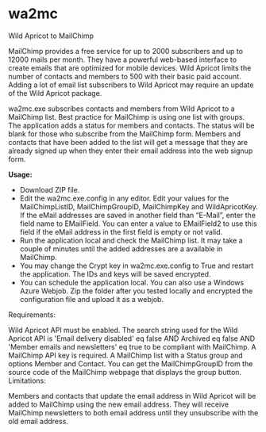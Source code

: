 wa2mc
=====

Wild Apricot to MailChimp

MailChimp provides a free service for up to 2000 subscribers and up to 12000 mails per month. They have a powerful web-based interface to create emails that are optimized for mobile devices. Wild Apricot limits the number of contacts and members to 500 with their basic paid account. Adding a lot of email list subscribers to Wild Apricot may require an update of the Wild Apricot package.

wa2mc.exe subscribes contacts and members from Wild Apricot to a MailChimp list. Best practice for MailChimp is using one list with groups. The application adds a status for members and contacts. The status will be blank for those who subscribe from the MailChimp form. Members and contacts that have been added to the list will get a message that they are already signed up when they enter their email address into the web signup form.

**Usage:**

* Download ZIP file.
* Edit  the wa2mc.exe.config in any editor. Edit your values for the MailChimpListID, MailChimpGroupID, MailChimpKey and WildApricotKey. If the eMail addresses are saved in another field than “E-Mail”, enter the field name to EMailField. You can enter a value to EMailField2 to use this field if the eMail address in the first field is empty or not valid.
* Run the application local and check the MailChimp list. It may take a couple of minutes until the added addresses are a available in MailChimp.
* You may change the Crypt key in wa2mc.exe.config to True and restart the application. The IDs and keys will be saved encrypted.
* You can schedule the application local. You can also use a Windows Azure Webjob. Zip the folder after you tested locally and encrypted the configuration file and upload it as a webjob.

Requirements:

Wild Apricot API must be enabled.
The search string used for the Wild Apricot API is 'Email delivery disabled' eq false AND Archived eq false AND 'Member emails and newsletters' eq true to be compliant with MailChimp.
A MailChimp API key is required.
A MailChimp list with a Status group and options Member and Contact. You can get the MailChimpGroupID from the source code of the MailChimp webpage that displays the group button.
Limitations:

Members and contacts that update the email address in Wild Apricot will be added to MailChimp using the new email address. They will receive MailChimp newsletters to both email address until they unsubscribe with the old email address.
